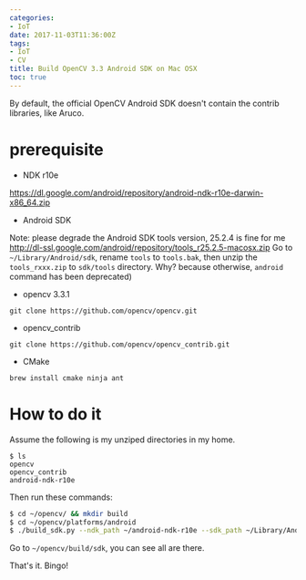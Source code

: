 ```yaml
---
categories:
- IoT
date: 2017-11-03T11:36:00Z
tags:
- IoT
- CV
title: Build OpenCV 3.3 Android SDK on Mac OSX
toc: true
---
```


By default, the official OpenCV Android SDK doesn't contain the contrib libraries, like Aruco.

# prerequisite
- NDK r10e

https://dl.google.com/android/repository/android-ndk-r10e-darwin-x86_64.zip

- Android SDK 

Note: please degrade the Android SDK tools version, 25.2.4 is fine for me
http://dl-ssl.google.com/android/repository/tools_r25.2.5-macosx.zip
Go to `~/Library/Android/sdk`, rename `tools` to `tools.bak`, then unzip the `tools_rxxx.zip` to `sdk/tools` directory.
Why? because otherwise, `android` command has been deprecated)

- opencv 3.3.1

`git clone https://github.com/opencv/opencv.git`

- opencv_contrib

`git clone https://github.com/opencv/opencv_contrib.git`

- CMake

`brew install cmake ninja ant`

# How to do it

Assume the following is my unziped directories in my home.
```
$ ls
opencv
opencv_contrib
android-ndk-r10e
```

Then run these commands:
```bash
$ cd ~/opencv/ && mkdir build
$ cd ~/opencv/platforms/android
$ ./build_sdk.py --ndk_path ~/android-ndk-r10e --sdk_path ~/Library/Android/sdk --extra_modules_path ~/opencv_contrib/modules ~/opencv/build ~/opencv
```

Go to `~/opencv/build/sdk`, you can see all are there.

That's it. Bingo!





